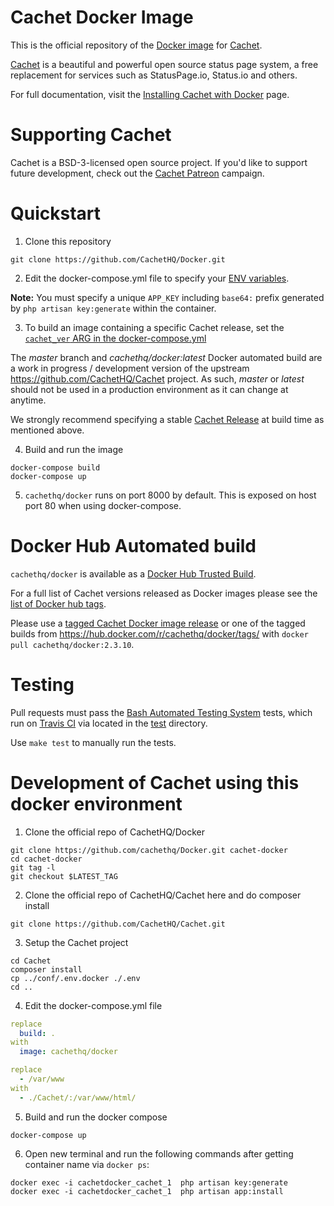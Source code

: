 # Cachet Docker Image

This is the official repository of the [Docker image](https://hub.docker.com/r/cachethq/docker/) for [Cachet](https://github.com/cachethq/Cachet).

[Cachet](https://github.com/cachethq/Cachet) is a beautiful and powerful open source status page system, a free replacement for services such as StatusPage.io, Status.io and others.

For full documentation, visit the [Installing Cachet with Docker](https://docs.cachethq.io/docs/get-started-with-docker) page.

# Supporting Cachet

Cachet is a BSD-3-licensed open source project. If you'd like to support future development, check out the [Cachet Patreon](https://patreon.com/jbrooksuk) campaign.

# Quickstart

1. Clone this repository

  ```shell
  git clone https://github.com/CachetHQ/Docker.git
  ```

2. Edit the docker-compose.yml file to specify your [ENV variables](/conf/.env.docker).

__Note:__ You must specify a unique `APP_KEY` including `base64:` prefix generated by `php artisan key:generate` within the container.

3. To build an image containing a specific Cachet release, set the [`cachet_ver` ARG in the docker-compose.yml](/docker-compose.yml)

  The *master* branch and *cachethq/docker:latest* Docker automated build are a work in progress / development version of the upstream https://github.com/CachetHQ/Cachet project. As such, *master* or *latest* should not be used in a production environment as it can change at anytime.

  We strongly recommend specifying a stable [Cachet Release](https://github.com/CachetHQ/Cachet/releases) at build time as mentioned above.

4. Build and run the image

  ```shell
  docker-compose build
  docker-compose up
  ```

5. `cachethq/docker`  runs on port 8000 by default. This is exposed on host port 80 when using docker-compose.

# Docker Hub Automated build

`cachethq/docker` is available as a [Docker Hub Trusted Build](https://hub.docker.com/r/cachethq/docker/).

For a full list of Cachet versions released as Docker images  please see the [list of Docker hub tags](https://hub.docker.com/r/cachethq/docker/tags/).

Please use a [tagged Cachet Docker image release](https://github.com/CachetHQ/Docker/releases) or one of the tagged builds from https://hub.docker.com/r/cachethq/docker/tags/ with `docker pull cachethq/docker:2.3.10`.

# Testing

Pull requests must pass the [Bash Automated Testing System](https://github.com/sstephenson/bats) tests, which run on [Travis CI](https://travis-ci.org/CachetHQ/Docker) via located in the [test](test) directory.

Use `make test` to manually run the tests.


# Development of Cachet using this docker environment

1.  Clone the official repo of CachetHQ/Docker

  ```shell
  git clone https://github.com/cachethq/Docker.git cachet-docker
  cd cachet-docker
  git tag -l
  git checkout $LATEST_TAG
  ```
2. Clone the official repo of CachetHQ/Cachet here and do composer install

  ```shell
  git clone https://github.com/CachetHQ/Cachet.git
  ```

3. Setup the Cachet project

 ```shell
 cd Cachet
composer install
cp ../conf/.env.docker ./.env
cd ..
```

4. Edit the docker-compose.yml file

  ```yaml
  replace
    build: .
  with
    image: cachethq/docker

  replace
    - /var/www
  with
    - ./Cachet/:/var/www/html/
  ```

5. Build and run the docker compose

  ```shell
  docker-compose up
  ```

6. Open new terminal and run the following commands after getting container name via `docker ps`:

  ```shell
  docker exec -i cachetdocker_cachet_1  php artisan key:generate
  docker exec -i cachetdocker_cachet_1  php artisan app:install
  ```
